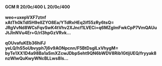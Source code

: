 #### GCM R 20/0c/400 L 20/0c/400
**weo+uxepVXF7ztnf**<br/>**xAtTh0kTdI5H9elIZYO8Ea/YTdRxHEq2if55zRy6tsQ=**<br/>**JRgVvNd8WCsFqvSwK4tVhv2XJncf1LVECi+q6MZglmFwkCpP7VmQAUuJtJlnNVu4Er+G/rI3hpGzVRvk...**<br/><br/>
**qOUvafuKEb36hiFJ**<br/>**yeLQ/hS5oUbvyph7j6v9AONpcnn/F5BtDsglLxVhygM=**<br/>**byTe1XX1D4a98Ba1aSmXZcwJDbpSeht9QN6bWDV8Rib1GtljUEQ/fryyak8nzWlwQuKwyWNcBLLws8Is...**